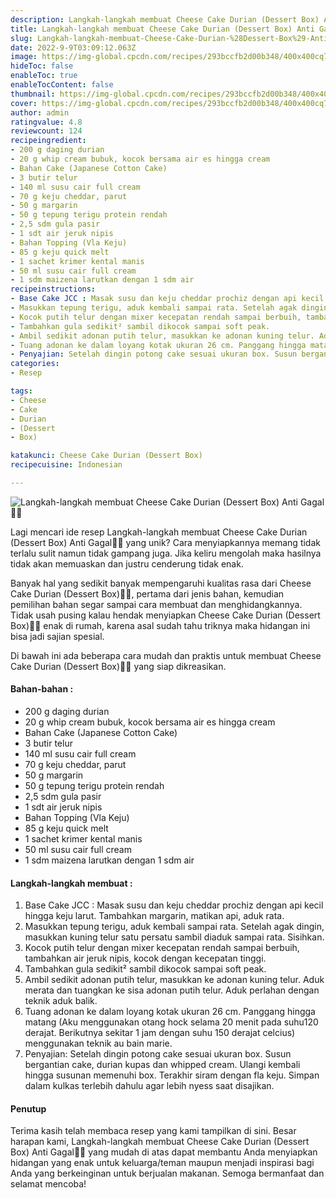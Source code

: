 ```yaml
---
description: Langkah-langkah membuat Cheese Cake Durian (Dessert Box) Anti Gagal"
title: Langkah-langkah membuat Cheese Cake Durian (Dessert Box) Anti Gagal
slug: Langkah-langkah-membuat-Cheese-Cake-Durian-%28Dessert-Box%29-Anti-Gagal
date: 2022-9-9T03:09:12.063Z
image: https://img-global.cpcdn.com/recipes/293bccfb2d00b348/400x400cq70/photo.jpg
hideToc: false
enableToc: true
enableTocContent: false
thumbnail: https://img-global.cpcdn.com/recipes/293bccfb2d00b348/400x400cq70/photo.jpg
cover: https://img-global.cpcdn.com/recipes/293bccfb2d00b348/400x400cq70/photo.jpg
author: admin
ratingvalue: 4.8
reviewcount: 124
recipeingredient:
- 200 g daging durian
- 20 g whip cream bubuk, kocok bersama air es hingga cream
- Bahan Cake (Japanese Cotton Cake)
- 3 butir telur
- 140 ml susu cair full cream
- 70 g keju cheddar, parut
- 50 g margarin
- 50 g tepung terigu protein rendah
- 2,5 sdm gula pasir
- 1 sdt air jeruk nipis
- Bahan Topping (Vla Keju)
- 85 g keju quick melt
- 1 sachet krimer kental manis
- 50 ml susu cair full cream
- 1 sdm maizena larutkan dengan 1 sdm air
recipeinstructions:
- Base Cake JCC : Masak susu dan keju cheddar prochiz dengan api kecil hingga keju larut. Tambahkan margarin, matikan api, aduk rata.
- Masukkan tepung terigu, aduk kembali sampai rata. Setelah agak dingin, masukkan kuning telur satu persatu sambil diaduk sampai rata. Sisihkan.
- Kocok putih telur dengan mixer kecepatan rendah sampai berbuih, tambahkan air jeruk nipis, kocok dengan kecepatan tinggi.
- Tambahkan gula sedikit² sambil dikocok sampai soft peak.
- Ambil sedikit adonan putih telur, masukkan ke adonan kuning telur. Aduk merata dan tuangkan ke sisa adonan putih telur. Aduk perlahan dengan teknik aduk balik.
- Tuang adonan ke dalam loyang kotak ukuran 26 cm. Panggang hingga matang (Aku menggunakan otang hock selama 20 menit pada suhu120 derajat. Berikutnya sekitar 1 jam dengan suhu 150 derajat celcius) menggunakan teknik au bain marie.
- Penyajian: Setelah dingin potong cake sesuai ukuran box. Susun bergantian cake, durian kupas dan whipped cream. Ulangi kembali hingga susunan memenuhi box. Terakhir siram dengan fla keju. Simpan dalam kulkas terlebih dahulu agar lebih nyess saat disajikan.
categories:
- Resep

tags:
- Cheese
- Cake
- Durian
- (Dessert
- Box)

katakunci: Cheese Cake Durian (Dessert Box)
recipecuisine: Indonesian

---
```


![Langkah-langkah membuat Cheese Cake Durian (Dessert Box) Anti Gagal👩‍🍳](https://img-global.cpcdn.com/recipes/293bccfb2d00b348/400x400cq70/photo.jpg)

Lagi mencari ide resep Langkah-langkah membuat Cheese Cake Durian (Dessert Box) Anti Gagal👩‍🍳 yang unik? Cara menyiapkannya memang tidak terlalu sulit namun tidak gampang juga. Jika keliru mengolah maka hasilnya tidak akan memuaskan dan justru cenderung tidak enak.

Banyak hal yang sedikit banyak mempengaruhi kualitas rasa dari Cheese Cake Durian (Dessert Box)👩‍🍳, pertama dari jenis bahan, kemudian pemilihan bahan segar sampai cara membuat dan menghidangkannya. Tidak usah pusing kalau hendak menyiapkan Cheese Cake Durian (Dessert Box)👩‍🍳 enak di rumah, karena asal sudah tahu triknya maka hidangan ini bisa jadi sajian spesial.

Di bawah ini ada beberapa cara mudah dan praktis untuk membuat Cheese Cake Durian (Dessert Box)👩‍🍳 yang siap dikreasikan.

<!--inarticleads1-->

#### Bahan-bahan :

- 200 g daging durian
- 20 g whip cream bubuk, kocok bersama air es hingga cream
- Bahan Cake (Japanese Cotton Cake)
- 3 butir telur
- 140 ml susu cair full cream
- 70 g keju cheddar, parut
- 50 g margarin
- 50 g tepung terigu protein rendah
- 2,5 sdm gula pasir
- 1 sdt air jeruk nipis
- Bahan Topping (Vla Keju)
- 85 g keju quick melt
- 1 sachet krimer kental manis
- 50 ml susu cair full cream
- 1 sdm maizena larutkan dengan 1 sdm air

<!--inarticleads2-->

#### Langkah-langkah membuat :

1. Base Cake JCC : Masak susu dan keju cheddar prochiz dengan api kecil hingga keju larut. Tambahkan margarin, matikan api, aduk rata.
1. Masukkan tepung terigu, aduk kembali sampai rata. Setelah agak dingin, masukkan kuning telur satu persatu sambil diaduk sampai rata. Sisihkan.
1. Kocok putih telur dengan mixer kecepatan rendah sampai berbuih, tambahkan air jeruk nipis, kocok dengan kecepatan tinggi.
1. Tambahkan gula sedikit² sambil dikocok sampai soft peak.
1. Ambil sedikit adonan putih telur, masukkan ke adonan kuning telur. Aduk merata dan tuangkan ke sisa adonan putih telur. Aduk perlahan dengan teknik aduk balik.
1. Tuang adonan ke dalam loyang kotak ukuran 26 cm. Panggang hingga matang (Aku menggunakan otang hock selama 20 menit pada suhu120 derajat. Berikutnya sekitar 1 jam dengan suhu 150 derajat celcius) menggunakan teknik au bain marie.
1. Penyajian: Setelah dingin potong cake sesuai ukuran box. Susun bergantian cake, durian kupas dan whipped cream. Ulangi kembali hingga susunan memenuhi box. Terakhir siram dengan fla keju. Simpan dalam kulkas terlebih dahulu agar lebih nyess saat disajikan.

#### Penutup

Terima kasih telah membaca resep yang kami tampilkan di sini. Besar harapan kami, Langkah-langkah membuat Cheese Cake Durian (Dessert Box) Anti Gagal👩‍🍳 yang mudah di atas dapat membantu Anda menyiapkan hidangan yang enak untuk keluarga/teman maupun menjadi inspirasi bagi Anda yang berkeinginan untuk berjualan makanan. Semoga bermanfaat dan selamat mencoba!